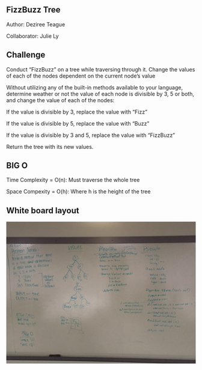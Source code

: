 ## FizzBuzz Tree

Author: Deziree Teague 

Collaborator: Julie Ly

## Challenge

Conduct “FizzBuzz” on a tree while traversing through it. Change the values of each of the nodes dependent on the current node’s value

Without utilizing any of the built-in methods available to your language, determine weather or not the value of each node is divisible by 3, 5 or both, and change the value of each of the nodes:

If the value is divisible by 3, replace the value with “Fizz”

If the value is divisible by 5, replace the value with “Buzz”

If the value is divisible by 3 and 5, replace the value with “FizzBuzz”

Return the tree with its new values.

## BIG O

Time Complexity = O(n): Must traverse the whole tree

Space Compexity = O(h): Where h is the height of the tree

## White board layout

![fizzbuzz tree](https://github.com/dezteague/data-structures-and-algorithms/blob/master/Assets/FizzBuzzTree.jpg)
